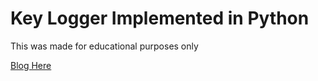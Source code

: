# Key Logger Implemented in Python

This was made for educational purposes only

[Blog Here](https://pharosec.net/posts/HTTPyLogger/)
